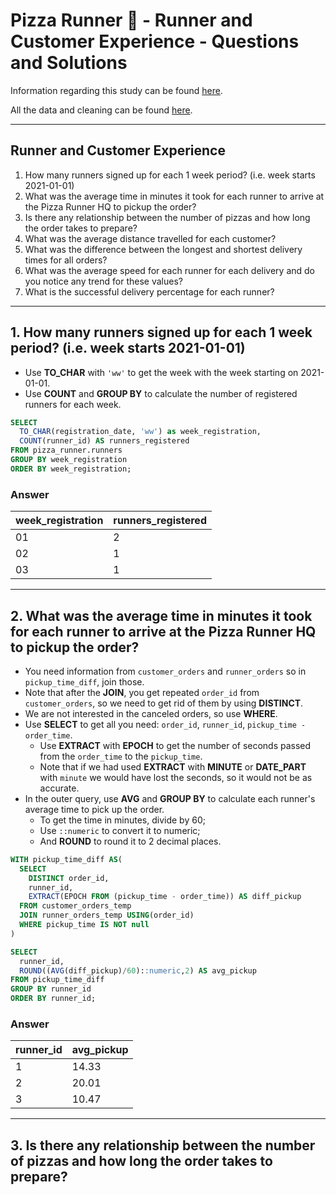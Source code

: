 # Pizza Runner 🍕 - Runner and Customer Experience - Questions and Solutions

Information regarding this study can be found [here](https://github.com/rodrigueslara/8-week-sql-challenge/blob/main/Case%20Study%20%232%20-%20Pizza%20Runner/README.md).

All the data and cleaning can be found [here](https://github.com/rodrigueslara/8-week-sql-challenge/blob/main/Case%20Study%20%232%20-%20Pizza%20Runner/0.%20%20Data%20%26%20Cleaning.md).

---

## Runner and Customer Experience

1. How many runners signed up for each 1 week period? (i.e. week starts 2021-01-01)
2. What was the average time in minutes it took for each runner to arrive at the Pizza Runner HQ to pickup the order?
3. Is there any relationship between the number of pizzas and how long the order takes to prepare?
4. What was the average distance travelled for each customer?
5. What was the difference between the longest and shortest delivery times for all orders?
6. What was the average speed for each runner for each delivery and do you notice any trend for these values?
7. What is the successful delivery percentage for each runner?

---

## 1. How many runners signed up for each 1 week period? (i.e. week starts 2021-01-01)

* Use **TO_CHAR** with `'ww'` to get the week with the week starting on 2021-01-01.
* Use **COUNT** and **GROUP BY** to calculate the number of registered runners for each week.

```sql
SELECT
  TO_CHAR(registration_date, 'ww') as week_registration,
  COUNT(runner_id) AS runners_registered
FROM pizza_runner.runners
GROUP BY week_registration
ORDER BY week_registration;
```

### Answer

| week_registration | runners_registered |
| ----------------- | ------------------ |
| 01                | 2                  |
| 02                | 1                  |
| 03                | 1                  |

---

## 2. What was the average time in minutes it took for each runner to arrive at the Pizza Runner HQ to pickup the order?

* You need information from `customer_orders` and `runner_orders` so in `pickup_time_diff`, join those.
* Note that after the **JOIN**, you get repeated `order_id` from `customer_orders`, so we need to get rid of them by using **DISTINCT**.
* We are not interested in the canceled orders, so use **WHERE**.
* Use **SELECT** to get all you need: `order_id`, `runner_id`, `pickup_time - order_time`.
  * Use **EXTRACT** with **EPOCH** to get the number of seconds passed from the `order_time` to the `pickup_time`.
  * Note that if we had used **EXTRACT** with **MINUTE** or **DATE_PART** with `minute` we would have lost the seconds, so it would not be as accurate.
* In the outer query, use **AVG** and **GROUP BY** to calculate each runner's average time to pick up the order.
  * To get the time in minutes, divide by 60;
  * Use `::numeric` to convert it to numeric;
  * And **ROUND** to round it to 2 decimal places.

```sql
WITH pickup_time_diff AS(
  SELECT
    DISTINCT order_id,
    runner_id,
    EXTRACT(EPOCH FROM (pickup_time - order_time)) AS diff_pickup
  FROM customer_orders_temp
  JOIN runner_orders_temp USING(order_id)
  WHERE pickup_time IS NOT null
)

SELECT
  runner_id,
  ROUND((AVG(diff_pickup)/60)::numeric,2) AS avg_pickup
FROM pickup_time_diff
GROUP BY runner_id
ORDER BY runner_id;
```

### Answer

| runner_id | avg_pickup |
| --------- | ---------- |
| 1         | 14.33      |
| 2         | 20.01      |
| 3         | 10.47      |

---

## 3. Is there any relationship between the number of pizzas and how long the order takes to prepare?
